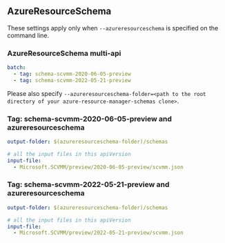 ## AzureResourceSchema

These settings apply only when `--azureresourceschema` is specified on the command line.

### AzureResourceSchema multi-api

``` yaml $(azureresourceschema) && $(multiapi)
batch:
  - tag: schema-scvmm-2020-06-05-preview
  - tag: schema-scvmm-2022-05-21-preview

```

Please also specify `--azureresourceschema-folder=<path to the root directory of your azure-resource-manager-schemas clone>`.

### Tag: schema-scvmm-2020-06-05-preview and azureresourceschema

``` yaml $(tag) == 'schema-scvmm-2020-06-05-preview' && $(azureresourceschema)
output-folder: $(azureresourceschema-folder)/schemas

# all the input files in this apiVersion
input-file:
  - Microsoft.SCVMM/preview/2020-06-05-preview/scvmm.json

```

### Tag: schema-scvmm-2022-05-21-preview and azureresourceschema

``` yaml $(tag) == 'schema-scvmm-2022-05-21-preview' && $(azureresourceschema)
output-folder: $(azureresourceschema-folder)/schemas

# all the input files in this apiVersion
input-file:
  - Microsoft.SCVMM/preview/2022-05-21-preview/scvmm.json

```